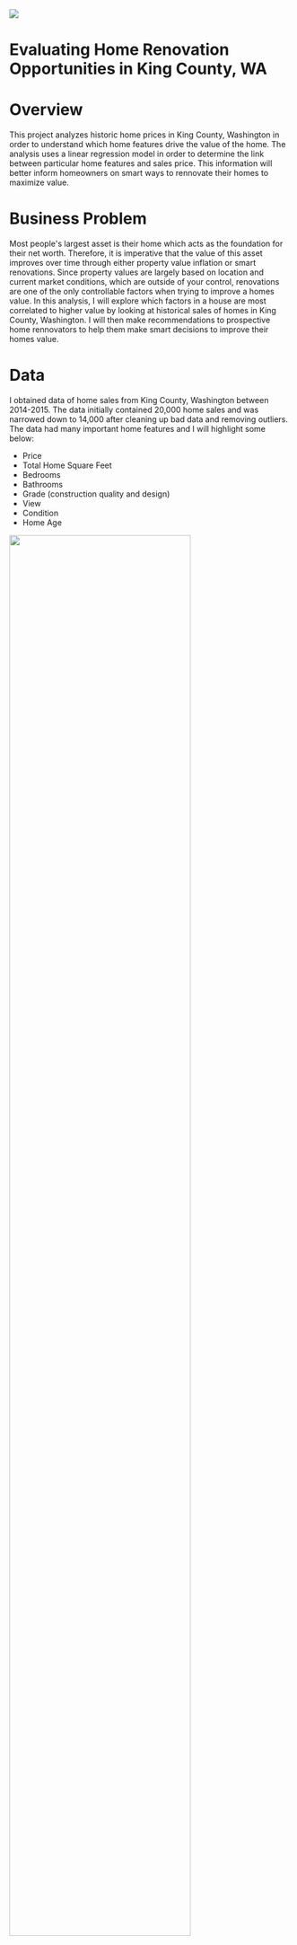<img src='Images/Rennovation README Title.png'>

# Evaluating Home Renovation Opportunities in King County, WA

# Overview

This project analyzes historic home prices in King County, Washington in order to understand which home features drive the value of the home. The analysis uses a linear regression model in order to determine the link between particular home features and sales price. This information will better inform homeowners on smart ways to rennovate their homes to maximize value.

# Business Problem

Most people's largest asset is their home which acts as the foundation for their net worth. Therefore, it is imperative that the value of this asset improves over time through either property value inflation or smart renovations. Since property values are largely based on location and current market conditions, which are outside of your control, renovations are one of the only controllable factors when trying to improve a homes value. In this analysis, I will explore which factors in a house are most correlated to higher value by looking at historical sales of homes in King County, Washington. I will then make recommendations to prospective home rennovators to help them make smart decisions to improve their homes value.

# Data

I obtained data of home sales from King County, Washington between 2014-2015. The data initially contained 20,000 home sales and was narrowed down to 14,000 after cleaning up bad data and removing outliers. The data had many important home features and I will highlight some below:
- Price 
- Total Home Square Feet
- Bedrooms
- Bathrooms
- Grade (construction quality and design)
- View
- Condition
- Home Age

<img src='Images/Zipcode Map of Median Home Prices.png' width=80%>

# Methods

This project focuses on utilizing the historic pricing data and home features to model which features can most accurately predict the value of a home. Most home features were utilized in developing a linear regression model to best predict the homes value, however, I will focus on only features a homeowner can control when providing my recommendations. Considerations were made on the data to ensure the final model is accurate and adheres to the requirements of linearity between features and price, multicollinearity between features and normality and homoscedasticity of the model's residuals.

# Results

The model analyzes how specific features of a home affect its value and uses this analysis to then determine a "best fit" prediction when trying to take in new home features and produce a new home value. Here is how the model classified each home feature with respect to how it influenced a homes value:

<img src='Images/Model Feature Influence.png'>

The feature which affects a home's value most positively is Total Home Square Feet. The grade of construction is also an important feature to predicting a home's value. The model utilizes the impact of the home features to give insights into rennovation opportunities.

## Rennovation Opportunity: Finish a 700 sqft Basement 

The model shows that having a basement negatively impacts a home's value. However, if a home has an unfinished basement with over 350 square feet then the extra square feet to the house may offset the negative affect of the basement. The median basement size for homes in this area is 700 square feet. If a homeowner would like to finish their basement which would add 700 square feet and use a high quality grade of construction, the predicted increase in a home's value is $81,000:

<img src='Images/Basement Rennovation.png'>

## Rennovation Opportunity: Add a Full Size Bathroom

The model shows that adding a bathroom positively impacts a home's value. If a homeowner were to add a full size bathroom (60 sqft) with high construction quality the model predicts an increase in a home's value of $43,200:

<img src='Images/Bathroom Rennovation.png'>

# Conclusions

For a homeowner looking to improve their home's value through rennovation, finishing a large basement or adding a full size bathroom will significantly improve a home's value. It is extremly important that the amount of additional square feet is large enough to offset costs and that the construction quality is high enough to last many years to come. Lastly, a few words of caution: The model suggests that adding an entire floor or adding a bedroom will most likely negatively impact a home's value unless the additional square feet is large enough to offset the negative impact and cost.

## **For More Information**

Please review our full analysis in my [Jupyter Notebook](https://github.com/bentson1187/dsc-phase-2-project/blob/231d7829a588150c9e801101b9ef99029747c3db/Bentson,%20Brian%20Phase%202%20Project.ipynb) or my [presentation](https://github.com/bentson1187/dsc-phase-2-project/blob/231d7829a588150c9e801101b9ef99029747c3db/Stakeholder%20Presentation.pptx).

For any additional questions, please contact **Brian Bentson, bentson.brian@gmail.com**

## Repository Structure

Describe the structure of your repository and its contents, for example:

```
├── README.md                           <- The top-level README for reviewers of this project
├── Bentson,Brian Phase 2 Project.ipynb <- Narrative documentation of analysis in Jupyter notebook
├── Jupyter Notebook.pdf                <- PDF version of the analysis in Jupyter notebook
├── Microsoft Presentation.pdf          <- PDF version of project presentation
├── data                          <- Both sourced externally and generated from code
└── images                              <- Both sourced externally and generated from code
```
